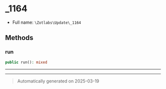 
# _1164





* Full name: `\Zotlabs\Update\_1164`




## Methods


### run



```php
public run(): mixed
```












***


***
> Automatically generated on 2025-03-19
